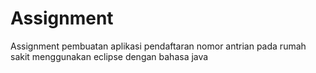 # Assignment
Assignment pembuatan aplikasi pendaftaran nomor antrian pada rumah sakit menggunakan eclipse dengan bahasa java
